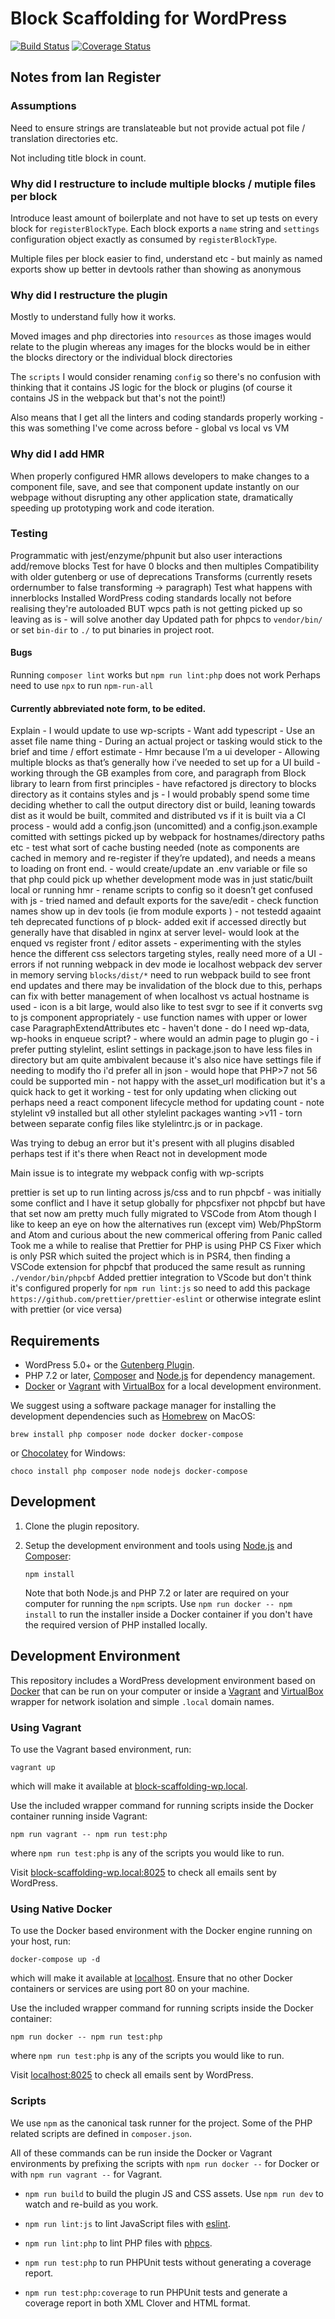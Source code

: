 # Block Scaffolding for WordPress

[![Build Status](https://travis-ci.com/xwp/block-scaffolding-wp.svg?branch=master)](https://travis-ci.com/xwp/block-scaffolding-wp)
[![Coverage Status](https://coveralls.io/repos/github/xwp/block-scaffolding-wp/badge.svg?branch=master)](https://coveralls.io/github/xwp/block-scaffolding-wp?branch=master)

## Notes from Ian Register

### Assumptions

Need to ensure strings are translateable but not provide actual pot file / translation directories etc.

Not including title block in count.

### Why did I restructure to include multiple blocks / mutiple files per block

Introduce least amount of boilerplate and not have to set up tests on every block for `registerBlockType`. Each block exports a `name` string and `settings` configuration object exactly as consumed by `registerBlockType`.

Multiple files per block easier to find, understand etc - but mainly as named exports show up better in devtools rather than showing as anonymous

### Why did I restructure the plugin

Mostly to understand fully how it works.

Moved images and php directories into `resources` as those images would relate to the plugin whereas any images for the blocks would be in either the blocks directory or the individual block directories

The `scripts` I would consider renaming `config` so there's no confusion with thinking that it contains JS logic for the block or plugins (of course it contains JS in the webpack but that's not the point!)

Also means that I get all the linters and coding standards properly working - this was something I've come across before - global vs local vs VM

### Why did I add HMR

When properly configured HMR allows developers to make changes to a component file, save, and see that component update instantly on our webpage without disrupting any other application state, dramatically speeding up prototyping work and code iteration.

### Testing

Programmatic with jest/enzyme/phpunit but also user interactions add/remove blocks
Test for have 0 blocks and then multiples
Compatibility with older gutenberg or use of deprecations
Transforms (currently resets ordernumber to false transforming -> paragraph)
Test what happens with innerblocks
Installed WordPress coding standards locally not before realising they're autoloaded BUT wpcs path is not getting picked up so leaving as is - will solve another day
Updated path for phpcs to `vendor/bin/` or set `bin-dir` to `./` to put binaries in project root.

#### Bugs

Running `composer lint` works but `npm run lint:php` does not work
Perhaps need to use `npx` to run `npm-run-all`

#### Currently abbreviated note form, to be edited.

Explain - I would update to use wp-scripts - Want add typescript - Use an asset file name thing - During an actual project or tasking would stick to the brief and time / effort estimate - Hmr because I’m a ui developer - Allowing multiple blocks as that’s generally how i’ve needed to set up for a UI build - working through the GB examples from core, and paragraph from Block library to learn from first principles - have refactored js directory to blocks directory as it contains styles and js - I would probably spend some time deciding whether to call the output directory dist or build, leaning towards dist as it would be built, commited and distributed vs if it is built via a CI process - would add a config.json (uncomitted) and a config.json.example comitted with settings picked up by webpack for hostnames/directory paths etc - test what sort of cache busting needed (note as components are cached in memory and re-register if they’re updated), and needs a means to loading on front end. - would create/update an .env variable or file so that php could pick up whether development mode was in just static/built local or running hmr - rename scripts to config so it doesn’t get confused with js - tried named and default exports for the save/edit - check function names show up in dev tools (ie from module exports ) - not testedd agaaint teh deprecated functions of p block- added exit if accessed directly but generally have that disabled in nginx at server level- would look at the enqued vs register front / editor assets - experimenting with the styles hence the different css selectors targeting styles, really need more of a UI - errors if not running webpack in dev mode ie localhost webpack dev server in memory serving `blocks/dist/*` need to run webpack build to see front end updates and there may be invalidation of the block due to this, perhaps can fix with better management of when localhost vs actual hostname is used - icon is a bit large, would also like to test svgr to see if it converts svg to js component appropriately - use function names with upper or lower case ParagraphExtendAttributes etc - haven't done - do I need wp-data, wp-hooks in enqueue script? - where would an admin page to plugin go - i prefer putting stylelint, eslint settings in package.json to have less files in directory but am quite ambivalent because it's also nice have settings file if needing to modify tho i'd prefer all in json - would hope that PHP>7 not 56 could be supported min - not happy with the asset_url modification but it's a quick hack to get it working - test for only updating when clicking out perhaps need a react component lifecycle method for updating count - note stylelint v9 installed but all other stylelint packages wanting >v11 - torn between separate config files like stylelintrc.js or in package.

Was trying to debug an error but it's present with all plugins disabled perhaps test if it's there when React not in development mode

Main issue is to integrate my webpack config with wp-scripts

prettier is set up to run linting across js/css and to run phpcbf - was initially some conflict and I have it setup globally for phpcsfixer not phpcbf but have that set now
am pretty much fully migrated to VSCode from Atom though I like to keep an eye on how the alternatives run (except vim) Web/PhpStorm and Atom and curious about the new commerical offering from Panic called
Took me a while to realise that Prettier for PHP is using PHP CS Fixer which is only PSR which suited the project which is in PSR4, then finding a VSCode extension for phpcbf that produced the same result as running `./vendor/bin/phpcbf`
Added prettier integration to VScode but don't think it's configured properly for `npm run lint:js` so need to add this package `https://github.com/prettier/prettier-eslint` or otherwise integrate eslint with prettier (or vice versa)


## Requirements

-   WordPress 5.0+ or the [Gutenberg Plugin](https://wordpress.org/plugins/gutenberg/).
-   PHP 7.2 or later, [Composer](https://getcomposer.org) and [Node.js](https://nodejs.org) for dependency management.
-   [Docker](https://docs.docker.com/install/) or [Vagrant](https://www.vagrantup.com) with [VirtualBox](https://www.virtualbox.org) for a local development environment.

We suggest using a software package manager for installing the development dependencies such as [Homebrew](https://brew.sh) on MacOS:

    brew install php composer node docker docker-compose

or [Chocolatey](https://chocolatey.org) for Windows:

    choco install php composer node nodejs docker-compose

## Development

1.  Clone the plugin repository.

2.  Setup the development environment and tools using [Node.js](https://nodejs.org) and [Composer](https://getcomposer.org):

        npm install

    Note that both Node.js and PHP 7.2 or later are required on your computer for running the `npm` scripts. Use `npm run docker -- npm install` to run the installer inside a Docker container if you don't have the required version of PHP installed locally.

## Development Environment

This repository includes a WordPress development environment based on [Docker](https://docs.docker.com/install/) that can be run on your computer or inside a [Vagrant](https://www.vagrantup.com/) and [VirtualBox](https://www.virtualbox.org/) wrapper for network isolation and simple `.local` domain names.

### Using Vagrant

To use the Vagrant based environment, run:

    vagrant up

which will make it available at [block-scaffolding-wp.local](http://block-scaffolding-wp.local).

Use the included wrapper command for running scripts inside the Docker container running inside Vagrant:

    npm run vagrant -- npm run test:php

where `npm run test:php` is any of the scripts you would like to run.

Visit [block-scaffolding-wp.local:8025](http://block-scaffolding-wp.local:8025) to check all emails sent by WordPress.

### Using Native Docker

To use the Docker based environment with the Docker engine running on your host, run:

    docker-compose up -d

which will make it available at [localhost](http://localhost). Ensure that no other Docker containers or services are using port 80 on your machine.

Use the included wrapper command for running scripts inside the Docker container:

    npm run docker -- npm run test:php

where `npm run test:php` is any of the scripts you would like to run.

Visit [localhost:8025](http://localhost:8025) to check all emails sent by WordPress.

### Scripts

We use `npm` as the canonical task runner for the project. Some of the PHP related scripts are defined in `composer.json`.

All of these commands can be run inside the Docker or Vagrant environments by prefixing the scripts with `npm run docker --` for Docker or with `npm run vagrant --` for Vagrant.

-   `npm run build` to build the plugin JS and CSS assets. Use `npm run dev` to watch and re-build as you work.

-   `npm run lint:js` to lint JavaScript files with [eslint](https://eslint.org/).

-   `npm run lint:php` to lint PHP files with [phpcs](https://github.com/squizlabs/PHP_CodeSniffer).

-   `npm run test:php` to run PHPUnit tests without generating a coverage report.

-   `npm run test:php:coverage` to run PHPUnit tests and generate a coverage report in both XML Clover and HTML format.
